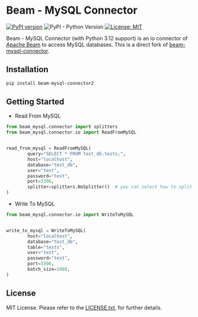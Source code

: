 # Beam - MySQL Connector
[![PyPI version](https://badge.fury.io/py/beam-mysql-connector2.svg)](https://badge.fury.io/py/beam-mysql-connector2)
![PyPI - Python Version](https://img.shields.io/pypi/pyversions/beam-mysql-connector2)
[![License: MIT](https://img.shields.io/badge/License-MIT-yellow.svg)](https://opensource.org/licenses/MIT)

Beam - MySQL Connector (with Python 3.12 support) is an io connector of [Apache Beam](https://beam.apache.org/) to access MySQL databases.
This is a direct fork of [beam-mysql-connector](https://github.com/esakik/beam-mysql-connector).

## Installation
```bash
pip install beam-mysql-connector2
```

## Getting Started
- Read From MySQL
```Python
from beam_mysql.connector import splitters
from beam_mysql.connector.io import ReadFromMySQL


read_from_mysql = ReadFromMySQL(
        query="SELECT * FROM test_db.tests;",
        host="localhost",
        database="test_db",
        user="test",
        password="test",
        port=3306,
        splitter=splitters.NoSplitter()  # you can select how to split query for performance
)
```

- Write To MySQL
```Python
from beam_mysql.connector.io import WriteToMySQL


write_to_mysql = WriteToMySQL(
        host="localhost",
        database="test_db",
        table="tests",
        user="test",
        password="test",
        port=3306,
        batch_size=1000,
)
```

## License
MIT License. Please refer to the [LICENSE.txt](https://github.com/gnomezgrave/beam-mysql-connector2/blob/master/LICENSE.txt), for further details.